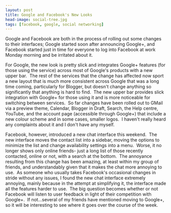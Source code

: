 ```yaml
---
layout: post
title: Google and Facebook's New Looks
head-image: social-tree.jpg
tags: [facebook, google, social networking]
---
```


Google and Facebook are both in the process of rolling out some changes
to their interfaces; Google started soon after announcing Google+, and
Facebook started just in time for everyone to log into Facebook at work
Monday morning and be irritated about it.

For Google, the new look is pretty slick and integrates Google+ features
(for those using the service) across most of Google's products with a
new upper bar.  The rest of the services that the change has affected
now sport a new layout that is much more consistent across Google that
was a long time coming, particularly for Blogger, but doesn't change
anything so significantly that anything is hard to find.  The new upper
bar provides slick integration with Google+ for those using it and is
more noticeable for switching between services.  So far changes have
been rolled out to GMail via a preview theme, Calendar, Blogger in
Draft, Search, the Help centre, YouTube, and the account page
(accessible through Google+) that include a new colour scheme and in
some cases, smaller logos.  I haven't really heard any complaints about
it and I don't have any myself.

Facebook, however, introduced a new chat interface this weekend.  The
new interface moves the contact list into a sidebar, moving the options
to minimize the list and change availability settings into a menu. 
Worse, it no longer shows only online friends- just a long list of those
recently contacted, online or not, with a search at the bottom.  The
annoyance resulting from this change has been amazing, at least within
my group of friends, and understandably given that it makes the chat
more annoying to use.  As someone who usually takes Facebook's
occasional changes in stride without any issues, I found the new chat
interface extremely annoying, mainly because in the attempt at
simplifying it, the interface made all the features harder to use.  The
big question becomes whether or not Facebook will listen to user
feedback in light of their competition with Google+.  If not...several
of my friends have mentioned moving to Google+, so it will be
interesting to see where it goes over the course of the week.
